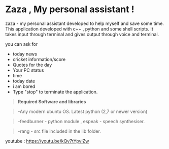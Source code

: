 Zaza , My personal assistant !
=============================

zaza - my personal assistant developed to help myself and save some time. This application developed with c++ , python and some shell scripts. It takes input through terminal and gives output through voice and terminal.

you can ask for 

* today news
* cricket information/score
* Quotes for the day
* Your PC status
* time
* today date
* i am bored
* Type "stop" to terminate the application.
 
> **Required Software and libraries**


> -Any modern ubuntu OS. Latest python (2,7 or newer version) 

> -feedburner - python module , espeak - speech synthesiser.

> -rang - src file included in the lib folder.

youtube : https://youtu.be/kQv7tYpvlZw

